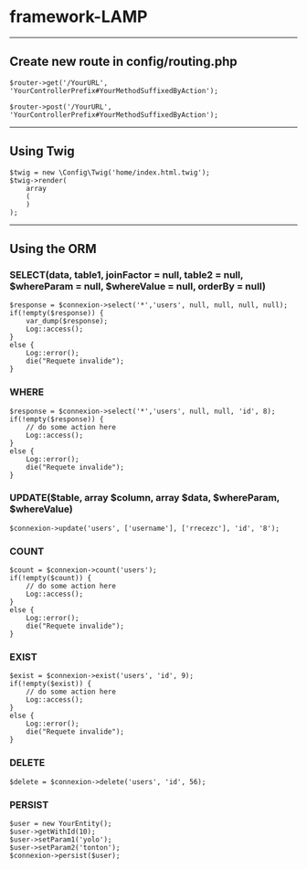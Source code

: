 # framework-LAMP
---

## Create new route in config/routing.php
`$router->get('/YourURL', 'YourControllerPrefix#YourMethodSuffixedByAction');`

`$router->post('/YourURL', 'YourControllerPrefix#YourMethodSuffixedByAction');`

---

## Using Twig
```
$twig = new \Config\Twig('home/index.html.twig');
$twig->render(
    array
    (
    )
);
```

---

## Using the ORM

### SELECT(data, table1, joinFactor = null, table2 = null, $whereParam = null, $whereValue = null, orderBy = null)

```
$response = $connexion->select('*','users', null, null, null, null);
if(!empty($response)) {
    var_dump($response);
    Log::access();
}
else {
    Log::error();
    die("Requete invalide");
}
```
### WHERE

```
$response = $connexion->select('*','users', null, null, 'id', 8);
if(!empty($response)) {
    // do some action here
    Log::access();
}
else {
    Log::error();
    die("Requete invalide");
}
```
### UPDATE($table, array $column, array $data, $whereParam, $whereValue)

```
$connexion->update('users', ['username'], ['rrecezc'], 'id', '8');
```

### COUNT

```
$count = $connexion->count('users');
if(!empty($count)) {
    // do some action here
    Log::access();
}
else {
    Log::error();
    die("Requete invalide");
}
```

### EXIST

```
$exist = $connexion->exist('users', 'id', 9);
if(!empty($exist)) {
    // do some action here
    Log::access();
}
else {
    Log::error();
    die("Requete invalide");
}
```
### DELETE

```
$delete = $connexion->delete('users', 'id', 56);
```

### PERSIST

```
$user = new YourEntity();
$user->getWithId(10);
$user->setParam1('yolo');
$user->setParam2('tonton');
$connexion->persist($user);
```
